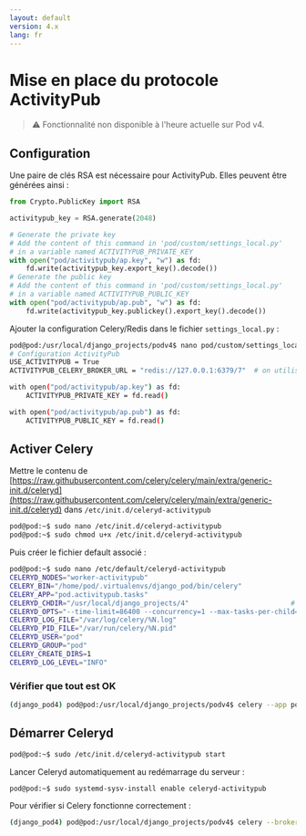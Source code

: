 ```yaml
---
layout: default
version: 4.x
lang: fr
---
```


# Mise en place du protocole ActivityPub

> ⚠️ Fonctionnalité non disponible à l'heure actuelle sur Pod v4.

## Configuration

Une paire de clés RSA est nécessaire pour ActivityPub.
Elles peuvent être générées ainsi :

```python
from Crypto.PublicKey import RSA

activitypub_key = RSA.generate(2048)

# Generate the private key
# Add the content of this command in 'pod/custom/settings_local.py'
# in a variable named ACTIVITYPUB_PRIVATE_KEY
with open("pod/activitypub/ap.key", "w") as fd:
    fd.write(activitypub_key.export_key().decode())
# Generate the public key
# Add the content of this command in 'pod/custom/settings_local.py'
# in a variable named ACTIVITYPUB_PUBLIC_KEY
with open("pod/activitypub/ap.pub", "w") as fd:
    fd.write(activitypub_key.publickey().export_key().decode())
```

Ajouter la configuration Celery/Redis dans le fichier `settings_local.py` :

```bash
pod@pod:/usr/local/django_projects/podv4$ nano pod/custom/settings_local.py
# Configuration ActivityPub
USE_ACTIVITYPUB = True
ACTIVITYPUB_CELERY_BROKER_URL = "redis://127.0.0.1:6379/7"  # on utilise la db 7 comme espace file d’attente sur redis

with open("pod/activitypub/ap.key") as fd:
    ACTIVITYPUB_PRIVATE_KEY = fd.read()

with open("pod/activitypub/ap.pub") as fd:
    ACTIVITYPUB_PUBLIC_KEY = fd.read()
```

## Activer Celery

Mettre le contenu de
[https://raw.githubusercontent.com/celery/celery/main/extra/generic-init.d/celeryd](https://raw.githubusercontent.com/celery/celery/main/extra/generic-init.d/celeryd)
dans `/etc/init.d/celeryd-activitypub`

```bash
pod@pod:~$ sudo nano /etc/init.d/celeryd-activitypub
pod@pod:~$ sudo chmod u+x /etc/init.d/celeryd-activitypub
```

Puis créer le fichier default associé :

```bash
pod@pod:~$ sudo nano /etc/default/celeryd-activitypub
CELERYD_NODES="worker-activitypub"                                     # Nom du/des worker(s). Ajoutez autant de workers que de tâches à exécuter en parallèle.
CELERY_BIN="/home/pod/.virtualenvs/django_pod/bin/celery"               # répertoire source de celery
CELERY_APP="pod.activitypub.tasks"                                     # application où se situe celery
CELERYD_CHDIR="/usr/local/django_projects/4"                         # répertoire du projet Pod (où se trouve manage.py)
CELERYD_OPTS="--time-limit=86400 --concurrency=1 --max-tasks-per-child=1  --prefetch-multiplier=1" # options supplémentaires pour le(s) worker(s)
CELERYD_LOG_FILE="/var/log/celery/%N.log"                              # fichier de log
CELERYD_PID_FILE="/var/run/celery/%N.pid"                              # fichier pid
CELERYD_USER="pod"                                                     # utilisateur système exécutant celery
CELERYD_GROUP="pod"                                                    # groupe système exécutant celery
CELERY_CREATE_DIRS=1                                                   # si celery a le droit de créer des dossiers
CELERYD_LOG_LEVEL="INFO"                                               # niveau de log
```

### Vérifier que tout est OK

```bash
(django_pod4) pod@pod:/usr/local/django_projects/podv4$ celery --app pod.activitypub.tasks worker --loglevel INFO --queues activitypub --concurrency 1 --hostname activitypub
```

## Démarrer Celeryd

```bash
pod@pod:~$ sudo /etc/init.d/celeryd-activitypub start
```

Lancer Celeryd automatiquement au redémarrage du serveur :

```bash
pod@pod:~$ sudo systemd-sysv-install enable celeryd-activitypub
```

Pour vérifier si Celery fonctionne correctement :

```bash
(django_pod4) pod@pod:/usr/local/django_projects/podv4$ celery --broker=redis://127.0.0.1:6379/7 inspect active
```
